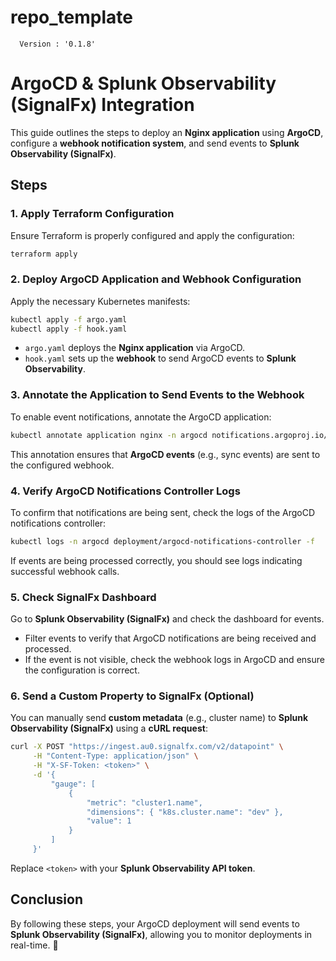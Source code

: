 # repo_template
<!-- x-release-please-start-version -->
  ```
    Version : '0.1.8'
  ```
<!-- x-release-please-end -->
# ArgoCD & Splunk Observability (SignalFx) Integration

This guide outlines the steps to deploy an **Nginx application** using **ArgoCD**, configure a **webhook notification system**, and send events to **Splunk Observability (SignalFx)**.

## Steps

### 1. Apply Terraform Configuration
Ensure Terraform is properly configured and apply the configuration:

```sh
terraform apply
```

### 2. Deploy ArgoCD Application and Webhook Configuration
Apply the necessary Kubernetes manifests:

```sh
kubectl apply -f argo.yaml
kubectl apply -f hook.yaml
```

- `argo.yaml` deploys the **Nginx application** via ArgoCD.
- `hook.yaml` sets up the **webhook** to send ArgoCD events to **Splunk Observability**.

### 3. Annotate the Application to Send Events to the Webhook
To enable event notifications, annotate the ArgoCD application:

```sh
kubectl annotate application nginx -n argocd notifications.argoproj.io/subscribe.on-sync.signalfx=""
```

This annotation ensures that **ArgoCD events** (e.g., sync events) are sent to the configured webhook.

### 4. Verify ArgoCD Notifications Controller Logs
To confirm that notifications are being sent, check the logs of the ArgoCD notifications controller:

```sh
kubectl logs -n argocd deployment/argocd-notifications-controller -f
```

If events are being processed correctly, you should see logs indicating successful webhook calls.

### 5. Check SignalFx Dashboard
Go to **Splunk Observability (SignalFx)** and check the dashboard for events.

- Filter events to verify that ArgoCD notifications are being received and processed.
- If the event is not visible, check the webhook logs in ArgoCD and ensure the configuration is correct.

### 6. Send a Custom Property to SignalFx (Optional)
You can manually send **custom metadata** (e.g., cluster name) to **Splunk Observability (SignalFx)** using a **cURL request**:

```sh
curl -X POST "https://ingest.au0.signalfx.com/v2/datapoint" \
     -H "Content-Type: application/json" \
     -H "X-SF-Token: <token>" \
     -d '{
         "gauge": [
             {
                 "metric": "cluster1.name",
                 "dimensions": { "k8s.cluster.name": "dev" },
                 "value": 1
             }
         ]
     }'
```

Replace `<token>` with your **Splunk Observability API token**.

## Conclusion
By following these steps, your ArgoCD deployment will send events to **Splunk Observability (SignalFx)**, allowing you to monitor deployments in real-time. 🚀


